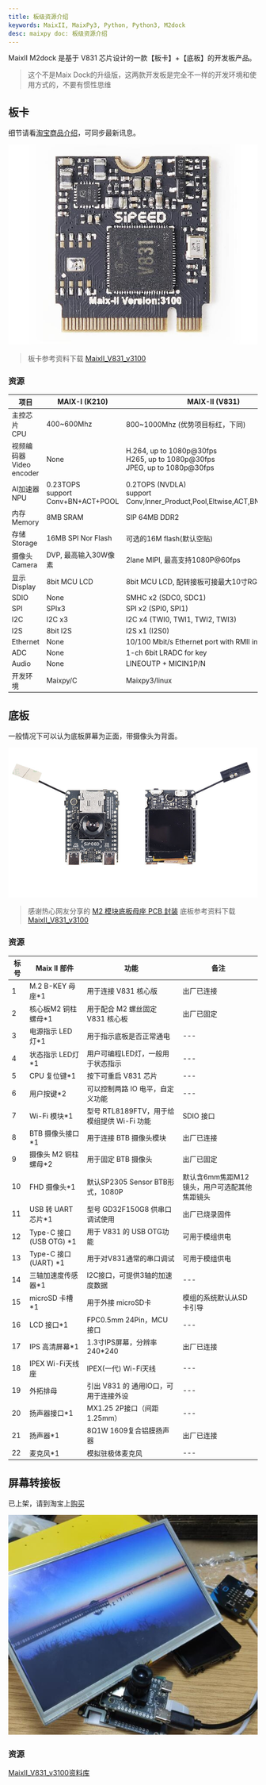 ```yaml
---
title: 板级资源介绍
keywords: MaixII, MaixPy3, Python, Python3, M2dock
desc: maixpy doc: 板级资源介绍
---
```


MaixII M2dock 是基于 V831 芯片设计的一款【板卡】+【底板】的开发板产品。

> 这个不是Maix Dock的升级版，这两款开发板是完全不一样的开发环境和使用方式的，不要有惯性思维

## 板卡

细节请看[淘宝商品介绍](https://item.taobao.com/item.htm?id=635874427363)，可同步最新讯息。

![](./asserts/maix_v831.jpg)

> 板卡参考资料下载 [MaixII_V831_v3100](https://api.dl.sipeed.com/shareURL/MaixII/HDK/Sipeed_MaixII_V831/MaixII_V831_v3100)

### 资源

| 项目 | MAIX-I (K210) | MAIX-II (V831) |
| --- | --- | --- |
| 主控芯片</br> CPU | 400~600Mhz  | 800~1000Mhz (优势项目标红，下同)  |
| 视频编码器 </br>Video encoder | None | H.264, up to 1080p@30fps</br>H265, up to 1080p@30fps</br>JPEG, up to 1080p@30fps |
| AI加速器</br>NPU | 0.23TOPS</br>support Conv+BN+ACT+POOL | 0.2TOPS (NVDLA)</br>support Conv,Inner_Product,Pool,Eltwise,ACT,BN,Split,Concat |
| 内存</br>Memory | 8MB SRAM | SIP 64MB DDR2 |
| 存储</br>Storage | 16MB SPI Nor Flash | 可选的16M flash(默认空贴)  |
| 摄像头</br>Camera | DVP, 最高输入30W像素 | 2lane MIPI, 最高支持1080P@60fps |
| 显示</br>Display | 8bit MCU LCD | 8bit MCU LCD, 配转接板可接最大10寸RGB LCD |
| SDIO | None |SMHC x2 (SDC0, SDC1) |
| SPI | SPIx3 |SPI x2 (SPI0, SPI1) |
| I2C | I2C x3 | I2C x4 (TWI0, TWI1, TWI2, TWI3) |
| I2S | 8bit I2S| I2S x1 (I2S0) |
| Ethernet | None | 10/100 Mbit/s Ethernet port with RMII interface |
| ADC | None | 1-ch 6bit LRADC for key |
| Audio | None | LINEOUTP + MICIN1P/N |
| 开发环境 | Maixpy/C | Maixpy3/linux |

## 底板

一般情况下可以认为底板屏幕为正面，带摄像头为背面。

![](./asserts/m2dock.jpg)

> 感谢热心网友分享的 [ M2 模块底板母座 PCB 封装](https://bbs.elecfans.com/jishu_2036119_1_1.html)
> 底板参考资料下载 [MaixII_V831_v3100](https://api.dl.sipeed.com/shareURL/MaixII/HDK/Sipeed_MaixII_V831/MaixII_V831_v3100)

### 资源

| 标号 | Maix II 部件 | 功能 | 备注 |
| ---|--- | --- | --- |
| 1|M.2 B-KEY 母座*1 | 用于连接 V831 核心版 | 出厂已连接 |
| 2|核心板M2 铜柱螺母*1 | 用于配合 M2 螺丝固定 V831 核心板 | 出厂已固定 |
| 3|电源指示 LED 灯*1 | 用于指示底板是否正常通电 | --- |
| 4|状态指示 LED灯*1 | 用户可编程LED灯，一般用于状态指示 | --- |
| 5|CPU 复位键*1 | 按下可重启 V831 芯片 | --- |
| 6|用户按键*2 | 可以控制两路 IO 电平，自定义功能 | --- |
| 7|Wi-Fi 模块*1 | 型号 RTL8189FTV，用于给模组提供 Wi-Fi 功能 | SDIO 接口 |
| 8|BTB 摄像头接口*1 | 用于连接 BTB 摄像头模块 | 出厂已连接 |
| 9|摄像头 M2 铜柱螺母*2 | 用于固定 BTB 摄像头 | 出厂已固定 |
| 10|FHD 摄像头*1 | 默认SP2305 Sensor BTB形式，1080P | 默认含6mm焦距M12镜头，用户可选配其他焦距镜头 |
| 11|USB 转 UART 芯片*1 |型号 GD32F150G8 供串口调试使用 | 出厂已烧录固件 |
| 12|Type-C 接口(USB OTG) *1 | 用于 V831 的 USB OTG功能 | 可用于模组供电 |
| 13|Type-C 接口(UART) *1 | 用于对V831通常的串口调试 | 可用于模组供电 |
| 14|三轴加速度传感器*1 | I2C接口，可提供3轴的加速度数据 | --- |
| 15|microSD 卡槽*1 | 用于外接 microSD卡 | 模组的系统默认从SD卡引导 |
| 16|LCD 接口*1 | FPC0.5mm 24Pin，MCU 接口 | --- |
| 17|IPS 高清屏幕*1 | 1.3寸IPS屏幕，分辨率240*240 | 出厂已连接 |
| 18|IPEX Wi-Fi天线座| IPEX(一代) Wi-Fi天线 | --- |
| 19|外拓排母 | 引出 V831 的 通用IO口，可用于连接外设 | --- |
| 20|扬声器接口*1 | MX1.25 2P接口（间距1.25mm） | --- |
| 21|扬声器*1 | 8Ω1W 1609复合铝膜扬声器  | 出厂已连接 |
| 22|麦克风*1| 模拟驻极体麦克风 | --- |


## 屏幕转接板

已上架，请到淘宝上[购买](https://item.taobao.com/item.htm?spm=a1z10.5-c-s.w4002-21410578033.11.53793c62PXvb9N&id=635874427363)

![](./asserts/lcd_rgb.jpg)

### 资源

[MaixII_V831_v3100资料库](https://api.dl.sipeed.com/shareURL/MaixII/HDK/Sipeed_MaixII_V831/MaixII_V831_v3100)
